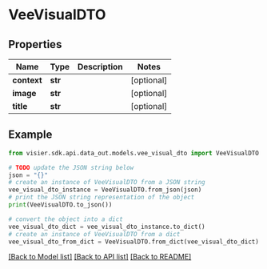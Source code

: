 # VeeVisualDTO


## Properties

Name | Type | Description | Notes
------------ | ------------- | ------------- | -------------
**context** | **str** |  | [optional] 
**image** | **str** |  | [optional] 
**title** | **str** |  | [optional] 

## Example

```python
from visier.sdk.api.data_out.models.vee_visual_dto import VeeVisualDTO

# TODO update the JSON string below
json = "{}"
# create an instance of VeeVisualDTO from a JSON string
vee_visual_dto_instance = VeeVisualDTO.from_json(json)
# print the JSON string representation of the object
print(VeeVisualDTO.to_json())

# convert the object into a dict
vee_visual_dto_dict = vee_visual_dto_instance.to_dict()
# create an instance of VeeVisualDTO from a dict
vee_visual_dto_from_dict = VeeVisualDTO.from_dict(vee_visual_dto_dict)
```
[[Back to Model list]](../README.md#documentation-for-models) [[Back to API list]](../README.md#documentation-for-api-endpoints) [[Back to README]](../README.md)


